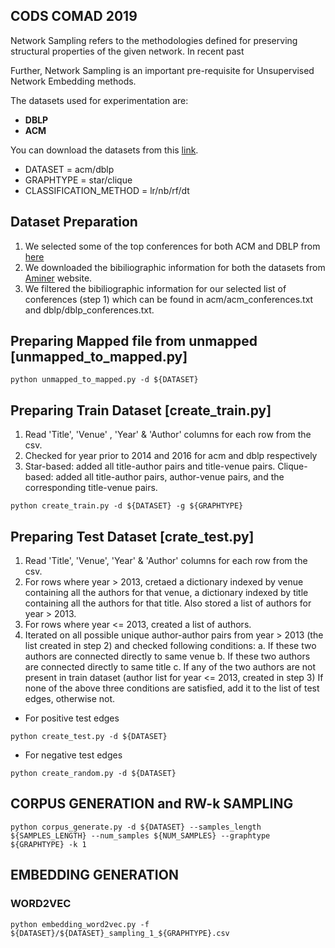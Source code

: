 ## CODS COMAD 2019  

Network Sampling refers to the methodologies defined for preserving structural properties of the given network. In recent past


Further, 
Network Sampling is an important pre-requisite for Unsupervised Network Embedding methods. 


The datasets used for experimentation are:
* **DBLP**
* **ACM**

You can download the datasets from this [link](https://drive.google.com/file/d/1wC1A_P3Gpe9GMXiN3akHqLTTwSCpQNVC/view?usp=sharing).


- DATASET = acm/dblp
- GRAPHTYPE = star/clique
- CLASSIFICATION_METHOD = lr/nb/rf/dt


## Dataset Preparation
1. We selected some of the top conferences for both ACM and DBLP from [here](http://www.conferencelist.info/targets.html)
2. We downloaded the bibiliographic information for both the datasets from [Aminer](https://aminer.org/citation) website.
3. We filtered the bibiliographic information for our selected list of conferences (step 1) which can be found in acm/acm_conferences.txt and dblp/dblp_conferences.txt.


## Preparing Mapped file from unmapped [unmapped_to_mapped.py]
```
python unmapped_to_mapped.py -d ${DATASET} 	
```
## Preparing Train Dataset [create_train.py]
1. Read 'Title', 'Venue' , 'Year' & 'Author' columns for each row from the csv.
2. Checked for year prior to 2014 and 2016 for acm and dblp respectively
3. Star-based: added all title-author pairs and title-venue pairs.
   Clique-based: added all title-author pairs, author-venue pairs, and the corresponding title-venue pairs.

```
python create_train.py -d ${DATASET} -g ${GRAPHTYPE}
```

## Preparing Test Dataset [crate_test.py]
1. Read 'Title', 'Venue', 'Year' & 'Author' columns for each row from the csv.
2. For rows where year > 2013, cretaed a dictionary indexed by venue containing all the authors for that venue, a dictionary indexed by title containing all the authors for that title. Also stored a list of authors for year > 2013.
3. For rows where  year <= 2013, created a list of authors.
4. Iterated on all possible unique author-author pairs from year > 2013 (the list created in step 2) and checked following conditions: 
   a. If these two authors are connected directly to same venue
   b. If these two authors are connected directly to same title
   c. If any of the two authors are not present in train dataset (author list for year <= 2013, created in step 3)
   If none of the above three conditions are satisfied, add it to the list of test edges, otherwise not.

- For positive test edges
```
python create_test.py -d ${DATASET} 
```

- For negative test edges

```
python create_random.py -d ${DATASET} 
```

## CORPUS GENERATION and RW-k SAMPLING
```
python corpus_generate.py -d ${DATASET} --samples_length ${SAMPLES_LENGTH} --num_samples ${NUM_SAMPLES} --graphtype ${GRAPHTYPE} -k 1
```

##  EMBEDDING GENERATION
### WORD2VEC

```
python embedding_word2vec.py -f ${DATASET}/${DATASET}_sampling_1_${GRAPHTYPE}.csv
```


